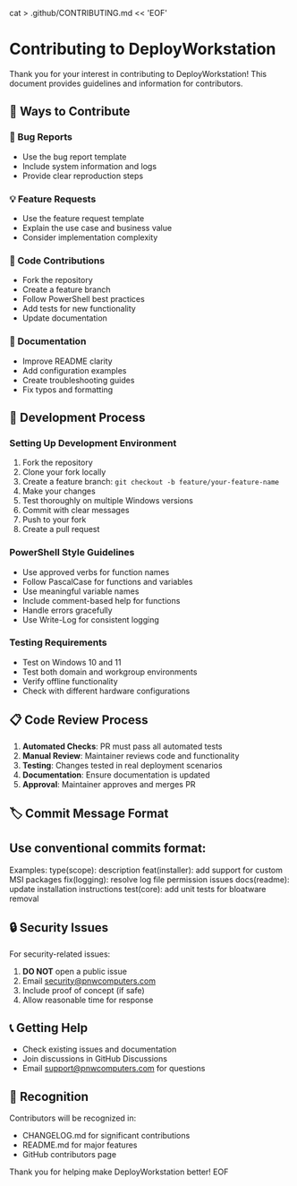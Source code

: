 cat > .github/CONTRIBUTING.md << 'EOF'
# Contributing to DeployWorkstation

Thank you for your interest in contributing to DeployWorkstation! This document provides guidelines and information for contributors.

## 🎯 Ways to Contribute

### 🐛 Bug Reports
- Use the bug report template
- Include system information and logs
- Provide clear reproduction steps

### 💡 Feature Requests
- Use the feature request template
- Explain the use case and business value
- Consider implementation complexity

### 🔧 Code Contributions
- Fork the repository
- Create a feature branch
- Follow PowerShell best practices
- Add tests for new functionality
- Update documentation

### 📖 Documentation
- Improve README clarity
- Add configuration examples
- Create troubleshooting guides
- Fix typos and formatting

## 🔄 Development Process

### Setting Up Development Environment
1. Fork the repository
2. Clone your fork locally
3. Create a feature branch: `git checkout -b feature/your-feature-name`
4. Make your changes
5. Test thoroughly on multiple Windows versions
6. Commit with clear messages
7. Push to your fork
8. Create a pull request

### PowerShell Style Guidelines
- Use approved verbs for function names
- Follow PascalCase for functions and variables
- Use meaningful variable names
- Include comment-based help for functions
- Handle errors gracefully
- Use Write-Log for consistent logging

### Testing Requirements
- Test on Windows 10 and 11
- Test both domain and workgroup environments
- Verify offline functionality
- Check with different hardware configurations

## 📋 Code Review Process

1. **Automated Checks**: PR must pass all automated tests
2. **Manual Review**: Maintainer reviews code and functionality
3. **Testing**: Changes tested in real deployment scenarios
4. **Documentation**: Ensure documentation is updated
5. **Approval**: Maintainer approves and merges PR

## 🏷️ Commit Message Format

## Use conventional commits format:
Examples:
type(scope): description
feat(installer): add support for custom MSI packages
fix(logging): resolve log file permission issues
docs(readme): update installation instructions
test(core): add unit tests for bloatware removal

## 🔒 Security Issues

For security-related issues:
1. **DO NOT** open a public issue
2. Email security@pnwcomputers.com
3. Include proof of concept (if safe)
4. Allow reasonable time for response

## 📞 Getting Help

- Check existing issues and documentation
- Join discussions in GitHub Discussions
- Email support@pnwcomputers.com for questions

## 🙏 Recognition

Contributors will be recognized in:
- CHANGELOG.md for significant contributions
- README.md for major features
- GitHub contributors page

Thank you for helping make DeployWorkstation better!
EOF
